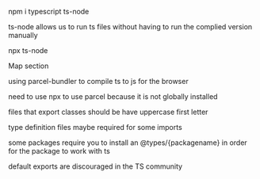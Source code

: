 npm i typescript ts-node

ts-node allows us to run ts files without having to run the complied version manually

npx ts-node <path of file>

Map section

using parcel-bundler to compile ts to js for the browser

need to use npx to use parcel because it is not globally installed

files that export classes should be have uppercase first letter

type definition files maybe required for some imports

some packages require you to install an @types/{packagename}
in order for the package to work with ts

default exports are discouraged in the TS community
